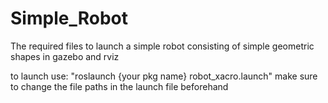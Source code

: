 # Simple_Robot
The required files to launch a simple robot consisting of simple geometric shapes in gazebo and rviz

to launch use: "roslaunch {your pkg name} robot_xacro.launch"
make sure to change the file paths in the launch file beforehand
